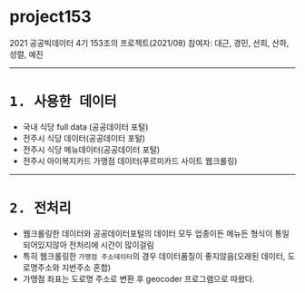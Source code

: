 # project153
2021 공공빅데이터 4기 153조의 프로젝트(2021/08)
참여자: 대근, 경민, 선희, 산하, 성렬, 예진

----------
# `1. 사용한 데이터`
- 국내 식당 full data (공공데이터 포털)
- 전주시 식당 데이터(공공데이터 포털)
- 전주시 식당 메뉴데이터(공공데이터 포털)
- 전주시 아이복지카드 가맹점 데이터(푸르미카드 사이트 웹크롤링)

--------------
# `2. 전처리`
- 웹크롤링한 데이터와 공공데이터포털의 데이터 모두 업종이든 메뉴든 형식이 통일되어있지않아 전처리에 시간이 많이걸림
- 특히 웹크롤링한 `가맹점 주소데이터`의 경우 데이터품질이 좋지않음(오래된 데이터, 도로명주소와 지번주소 혼합)
- 가맹점 좌표는 도로명 주소로 변환 후 geocoder 프로그램으로 따왔다.
